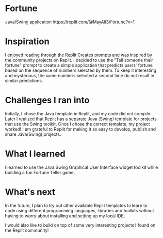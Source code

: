 # Fortune
Java/Swing application
https://replit.com/@MayAli3/Fortune?v=1


# Inspiration
I enjoyed reading through the Replit Creates prompts and was inspired by the community projects on Replit. I decided to use the "Tell someone their fortune" prompt to create a simple application that predicts users' fortune based on the sequence of numbers selected by them. To keep it interesting and mysterious, the same numbers selected a second time do not result in similar predictions.

# Challenges I ran into
Initially, I chose the Java template in Replit, and my code did not compile. Later I realized that Replit has a separate Java (Swing) template for projects that use the Swing toolkit. Once I chose the correct template, my project worked! I am grateful to Replit for making it so easy to develop, publish and share Java(Swing) projects.

# What I learned
I learned to use the Java Swing Graphical User Interface widget toolkit while building a fun Fortune Teller game.

# What's next
In the future, I plan to try out other available Replit templates to learn to code using different programming languages, libraries and toolkits without having to worry about installing and setting up my local IDE.

I would also like to build on top of some very interesting projects I found on the Replit community!
